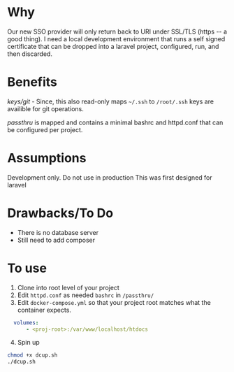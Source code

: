 Why
=
Our new SSO provider will only return back to URI under SSL/TLS (https -- a good thing). I need a local development environment that runs a self signed certificate that can be dropped into a laravel project, configured, run, and then discarded. 

Benefits
=
*keys/git* - Since, this also read-only maps `~/.ssh` to `/root/.ssh` keys are availible for git operations.

*passthru* is mapped and contains a minimal bashrc and httpd.conf that can be configured per project. 

Assumptions
=
Development only. Do not use in production
This was first designed for laravel

Drawbacks/To Do
=
- There is no database server
- Still need to add composer

To use
= 
1. Clone into root level of your project
2. Edit `httpd.conf` as needed `bashrc` in `/passthru/`
3. Edit `docker-compose.yml` so that your project root matches what the container expects. 
```yaml
  volumes:
      - <proj-root>:/var/www/localhost/htdocs
 ```
4. Spin up
 ```bash
chmod +x dcup.sh
./dcup.sh
 ```


